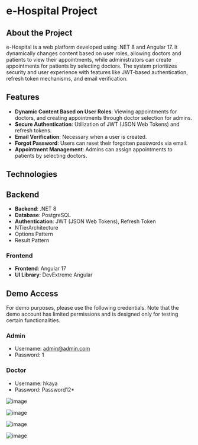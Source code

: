 # e-Hospital Project

## About the Project

e-Hospital is a web platform developed using .NET 8 and Angular 17. It dynamically changes content based on user roles, allowing doctors and patients to view their appointments, while administrators can create appointments for patients by selecting doctors.  The system prioritizes security and user experience with features like JWT-based authentication, refresh token mechanisms, and email verification.

## Features

- **Dynamic Content Based on User Roles**: Viewing appointments for doctors, and creating appointments through doctor selection for admins.
- **Secure Authentication**: Utilization of JWT (JSON Web Tokens) and refresh tokens.
- **Email Verification**:  Necessary when a user is created.
- **Forgot Password**: Users can reset their forgotten passwords via email.
- **Appointment Management**: Admins can assign appointments to patients by selecting doctors.

## Technologies
## Backend
- **Backend**: .NET 8
- **Database**: PostgreSQL
- **Authentication**: JWT (JSON Web Tokens), Refresh Token
-  NTierArchitecture
-  Options Pattern
-  Result Pattern

### Frontend
-  **Frontend**: Angular 17
- **UI Library**: DevExtreme Angular

## Demo Access

For demo purposes, please use the following credentials. Note that the demo account has limited permissions and is designed only for testing certain functionalities.

### Admin
- Username: admin@admin.com
- Password: 1

### Doctor
- Username: hkaya
- Password: Password12*

![image](https://github.com/caglatuncsavas/eHospitalProject/assets/95507765/46423161-c442-44ab-8ffb-1ab753a6cd1e)

![image](https://github.com/caglatuncsavas/eHospitalProject/assets/95507765/aabfa34d-27dc-4cf5-9ed7-d46cea7ff1da)

![image](https://github.com/caglatuncsavas/eHospitalProject/assets/95507765/c56bb3b3-7e36-43db-80b1-b3e31cc00f75)

![image](https://github.com/caglatuncsavas/eHospitalProject/assets/95507765/af01d4f7-2eae-40d0-b8f8-4dd8f062e58c)



